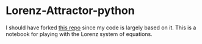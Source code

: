 # Lorenz-Attractor-python

I should have forked [this repo](https://github.com/gboeing/lorenz-system/blob/master/lorenz-system-attractor-animate.ipynb) since my code is largely based on it.
This is a notebook for playing with the Lorenz system of equations.
